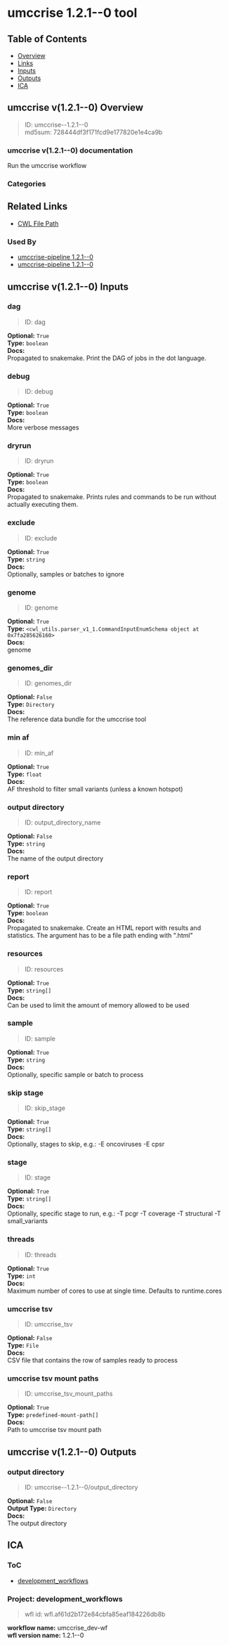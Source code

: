 
umccrise 1.2.1--0 tool
======================

## Table of Contents
  
- [Overview](#umccrise-v121--0-overview)  
- [Links](#related-links)  
- [Inputs](#umccrise-v121--0-inputs)  
- [Outputs](#umccrise-v121--0-outputs)  
- [ICA](#ica)  


## umccrise v(1.2.1--0) Overview



  
> ID: umccrise--1.2.1--0  
> md5sum: 728444df3f171fcd9e177820e1e4ca9b

### umccrise v(1.2.1--0) documentation
  

Run the umccrise workflow

### Categories
  


## Related Links
  
- [CWL File Path](../../../../../../tools/umccrise/1.2.1--0/umccrise__1.2.1--0.cwl)  


### Used By
  
- [umccrise-pipeline 1.2.1--0](../../../workflows/umccrise-pipeline/1.2.1--0/umccrise-pipeline__1.2.1--0.md)  
- [umccrise-pipeline 1.2.1--0](../../../workflows/umccrise-pipeline/1.2.1--0/umccrise-pipeline__1.2.1--0.md)  

  


## umccrise v(1.2.1--0) Inputs

### dag



  
> ID: dag
  
**Optional:** `True`  
**Type:** `boolean`  
**Docs:**  
Propagated to snakemake. Print the DAG of jobs in the dot language.


### debug



  
> ID: debug
  
**Optional:** `True`  
**Type:** `boolean`  
**Docs:**  
More verbose messages


### dryrun



  
> ID: dryrun
  
**Optional:** `True`  
**Type:** `boolean`  
**Docs:**  
Propagated to snakemake. Prints rules and commands to be run without actually executing them.


### exclude



  
> ID: exclude
  
**Optional:** `True`  
**Type:** `string`  
**Docs:**  
Optionally, samples or batches to ignore


### genome



  
> ID: genome
  
**Optional:** `True`  
**Type:** `<cwl_utils.parser_v1_1.CommandInputEnumSchema object at 0x7fa285626160>`  
**Docs:**  
genome


### genomes_dir



  
> ID: genomes_dir
  
**Optional:** `False`  
**Type:** `Directory`  
**Docs:**  
The reference data bundle for the umccrise tool


### min af



  
> ID: min_af
  
**Optional:** `True`  
**Type:** `float`  
**Docs:**  
AF threshold to filter small variants (unless a known hotspot)


### output directory



  
> ID: output_directory_name
  
**Optional:** `False`  
**Type:** `string`  
**Docs:**  
The name of the output directory


### report



  
> ID: report
  
**Optional:** `True`  
**Type:** `boolean`  
**Docs:**  
Propagated to snakemake.
Create an HTML report with results and statistics.
The argument has to be a file path ending with ".html"


### resources



  
> ID: resources
  
**Optional:** `True`  
**Type:** `string[]`  
**Docs:**  
Can be used to limit the amount of memory allowed to be used


### sample



  
> ID: sample
  
**Optional:** `True`  
**Type:** `string`  
**Docs:**  
Optionally, specific sample or batch to process


### skip stage



  
> ID: skip_stage
  
**Optional:** `True`  
**Type:** `string[]`  
**Docs:**  
Optionally, stages to skip, e.g.: -E oncoviruses -E cpsr


### stage



  
> ID: stage
  
**Optional:** `True`  
**Type:** `string[]`  
**Docs:**  
Optionally, specific stage to run, e.g.: -T pcgr -T coverage -T structural -T small_variants


### threads



  
> ID: threads
  
**Optional:** `True`  
**Type:** `int`  
**Docs:**  
Maximum number of cores to use at single time.
Defaults to runtime.cores


### umccrise tsv



  
> ID: umccrise_tsv
  
**Optional:** `False`  
**Type:** `File`  
**Docs:**  
CSV file that contains the row of samples ready to process


### umccrise tsv mount paths



  
> ID: umccrise_tsv_mount_paths
  
**Optional:** `True`  
**Type:** `predefined-mount-path[]`  
**Docs:**  
Path to umccrise tsv mount path

  


## umccrise v(1.2.1--0) Outputs

### output directory



  
> ID: umccrise--1.2.1--0/output_directory  

  
**Optional:** `False`  
**Output Type:** `Directory`  
**Docs:**  
The output directory
  

  


## ICA

### ToC
  
- [development_workflows](#project-development_workflows)  


### Project: development_workflows


> wfl id: wfl.af61d2b172e84cbfa85eaf184226db8b  

  
**workflow name:** umccrise_dev-wf  
**wfl version name:** 1.2.1--0  

  

